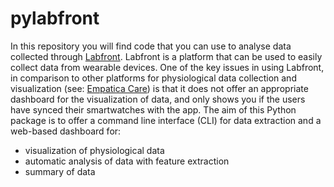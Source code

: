 # pylabfront

In this repository you will find code that you can use to analyse data collected through [Labfront](https://labfront.com). Labfront is a platform that can be used to easily collect data from wearable devices. One of the key issues in using Labfront, in comparison to other platforms for physiological data collection and visualization (see: [Empatica Care](https://www.empatica.com/en-eu/care/)) is that it does not offer an appropriate dashboard for the visualization of data, and only shows you if the users have synced their smartwatches with the app. 
The aim of this Python package is to offer a command line interface (CLI) for data extraction and a web-based dashboard for:
- visualization of physiological data
- automatic analysis of data with feature extraction
- summary of data